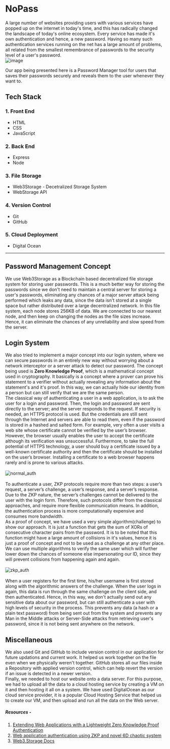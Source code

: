# NoPass
A large number of websites providing users with various services have popped up on the internet in today's time, and this has radically changed the landscape of today's online ecosystem. Every service has made it's own authentication and hence, a new password. Having so many such authentication services running on the net has a large amount of problems, all related from the smallest remembrance of passwords to the security level of a user's password. <br>
![image](https://github.com/iamkrati22/ZeP/assets/72783120/69b95c87-8561-462f-976e-dac349fbc0a0)

Our app being presented here is a Password Manager tool for users that saves their passwords securely and reveals them to the user whenever they want to.<br>
## Tech Stack 
### 1. Front End 
* HTML
* CSS
* JavaScript
### 2. Back End 
* Express
* Node
### 3. File Storage 
* Web3Storage - Decetralized Storage System 
* WebStorage API
### 4. Version Control 
* Git
* GitHub
### 5. Cloud Deployment 
* Digital Ocean 
----
## Password Management Concept 
We use Web3Storage as a Blockchain based decentralized file storage system for storing user passwords. This is a much better way for storing the passwords since we don't need to maintain a central server for storing a user's passwords, eliminating any chances of a major server attack being performed which leaks any data, since the data isn't stored at a single space but rather distributed over a large decentralized network. In this file system, each node stores 256KB of data. We are connected to our nearest node, and then keep on changing the nodes as the file sizes increase. Hence, it can eliminate the chances of any unreliability and slow speed from the server.<br>
## Login System
We also tried to implement a major concept into our login system, where we can secure passwords in an entirely new way without worrying about a network interceptor or a server attack to detect our password. The concept being used is **Zero Knowledge Proof**, which is a mathematical concept used in cryptography. It basically is a concept where a prover can prove his statement to a verifier without actually revealing any information about the statement's and it's proof. In this way, we can actually hide our identity from a person but can still verify that we are the same person. <br>
The classical way of authenticating a user in a web application, is to ask the user for a login and password. Then, the login and password are sent directly to the server; and the server responds to the request. If security is needed, an HTTPS protocol is used. But the credentials are still sent through the Internet and servers are able to read them, even if the password is stored in a hashed and salted form. For example, very often a user visits a web site whose certificate cannot be verified by the user’s browser. However, the browser usually enables the user to accept the certificate although its verification was unsuccessful. Furthermore, to take the full potential of HTTPS technology, a user should buy a certificate issued by a well-known certificate authority and then the certificate should be installed on the user’s browser. Installing a certificate to a web browser happens rarely and is prone to various attacks. <br><br>
![normal_auth](https://user-images.githubusercontent.com/75308834/154834781-98eb11bd-72f9-4d92-bf19-28a65a8df9d8.png)<br><br>
To authenticate a user, ZKP protocols require more than two steps: a user’s request, a server’s challenge, a user’s response, and a server’s response. Due to the ZKP nature, the server’s challenges cannot be delivered to the user with the login form. Therefore, such protocols differ from the classical approaches, and require more flexible communication means. In addition, the authentication process is more computationally expensive and consumes more bandwidth. <br>
As a proof of concept, we have used a very simple algorithm(challenge) to show our approach. It is just a function that gets the sum of XORs of consecutive character pairs from the password. It is to be noted that this function might have a large amount of collisions in it's values, hence it is just a proof of concept and not to be used as a challenge at any other place. We can use multiple algorithms to verify the same user which will further lower down the chances of someone else impersonating our ID, since they will prevent collisions from happening again and again. <br><br>
![zkp_auth](https://user-images.githubusercontent.com/75308834/154834887-77bf30ba-fce0-4d30-bd83-2430b10e9ed4.png) <br><br>
When a user registers for the first time, his/her username is first stored along with the algorithmic answers of the challenge. When the user logs in again, this data is run through the same challenge on the client side, and then authenticated. Hence, in this way, we don't actually send out any sensitive data about our password, but can still authenticate a user with high levels of security in the process. This prevents any data (a hash or a plain text password) from being sent out from the system and prevents any Man in the Middle attacks or Server-Side attacks from retrieving user's password, since it is not being sent anywhere on the network. <br>
## Miscellaneous
We also used Git and GitHub to include version control in our application for future updations and current work. It helped us work together on the file even when we physically weren't together. GitHub stores all our files inside a Repository with applied version control, which can help revert the version if an issue is detected in a newer version. <br>
Finally, we needed to host our website onto a data server. For this purpose, we had to upload all the data to a cloud hosting service by creating a VM on it and then hosting it all on a system. We have used DigitalOcean as our cloud service provider, it is a popular Cloud Hosting Service that helped us to create our VM, and then upload and run all the data on the Web server. <br>

##### Resources - 
1. [Extending Web Applications with a Lightweight Zero Knowledge Proof Authentication](https://dl.acm.org/doi/10.1145/1456223.1456241)
2. [Web application authentication using ZKP and novel 6D chaotic system](https://www.researchgate.net/publication/349772516_Web_application_authentication_using_ZKP_and_novel_6D_chaotic_system)
3. [Web3.Storage Docs](https://docs.web3.storage/)
